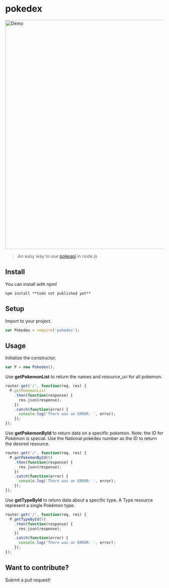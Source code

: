 # pokedex
<img width="728" src="http://i.imgur.com/SHuavFt.png?1" alt="Demo">

> An easy way to use [pokeapi](http://pokeapi.co/) in node.js

## Install

You can install with npm!
```
npm install **todo not published yet**
```

## Setup

Import to your project.
```js
var Pokedex = require('pokedex');
```

## Usage

Initialize the constructor.
```js
var P = new Pokedex();
```

Use **getPokemonList** to return the names and resource_uri for all pokemon.
```js
router.get('/', function(req, res) {
  P.getPokemonList
    .then(function(response) {
      res.json(response);
    })
    .catch(function(error) {
      console.log('There was an ERROR: ', error);
    });
});
```

Use **getPokemonById** to return data on a specific pokemon.
Note: the ID for Pokémon is special. Use the National pokédex number as the ID to return the desired resource.
```js
router.get('/', function(req, res) {
  P.getPokemonById(5)
    .then(function(response) {
      res.json(response);
    })
    .catch(function(error) {
      console.log('There was an ERROR: ', error);
    });
});
```

Use **getTypeById** to return data about a specific type. A Type resource represent a single Pokémon type.
```js
router.get('/', function(req, res) {
  P.getTypeById(5)
    .then(function(response) {
      res.json(response);
    })
    .catch(function(error) {
      console.log('There was an ERROR: ', error);
    });
});
```

## Want to contribute?

Submit a pull request!
